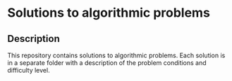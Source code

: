 # Solutions to algorithmic problems

## Description

This repository contains solutions to algorithmic problems.
Each solution is in a separate folder with a description of the problem conditions and difficulty level.
